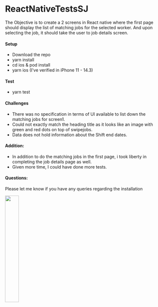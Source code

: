 # ReactNativeTestsSJ
The Objective is to create a 2 screens in React native where the first page should display the list of matching jobs for the selected worker. And upon selecting the job, it
should take the user to job details screen.

#### Setup
- Download the repo
- yarn install
- cd ios & pod install
- yarn ios (I've verified in iPhone 11 - 14.3)

#### Test
- yarn test

#### Challenges
- There was no specification in terms of UI available to list down the matching jobs for screen1.
- Could not exactly match the heading title as it looks like an image with green and red dots on top of swipejobs.
- Data does not hold information about the Shift end dates.

#### Addition:
- In addition to do the matching jobs in the first page, i took liberty in completing the job details page as well.
- Given more time, I could have done more tests.

#### Questions:
Please let me know if you have any queries regarding the installation

[<img src="https://j.gifs.com/71jolG.gif" height="30%" width="30%">](https://j.gifs.com/71jolG.gif)
